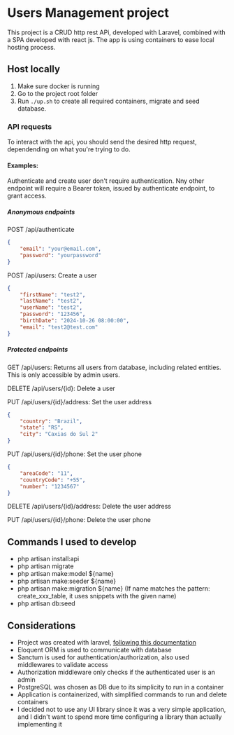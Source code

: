 # Users Management project

This project is a CRUD http rest APi, developed with Laravel, combined with a SPA developed with react js.
The app is using containers to ease local hosting process.

## Host locally

1. Make sure docker is running
2. Go to the project root folder
3. Run `./up.sh` to create all required containers, migrate and seed database.

### API requests

To interact with the api, you should send the desired http request, dependending on what you're trying to do.

#### Examples:
Authenticate and create user don't require authentication. 
Nny other endpoint will require a Bearer token, issued by authenticate endpoint, to grant access.

##### Anonymous endpoints

POST /api/authenticate
``` json
{
    "email": "your@email.com",
    "password": "yourpassword"
}
```

POST /api/users: Create a user
``` json
{
    "firstName": "test2",
    "lastName": "test2",
    "userName": "test2",
    "password": "123456",
    "birthDate": "2024-10-26 08:00:00",
    "email": "test2@test.com"
}
```
##### Protected endpoints

GET /api/users: Returns all users from database, including related entities. This is only accessible by admin users.

DELETE /api/users/{id}: Delete a user

PUT /api/users/{id}/address: Set the user address
``` json
{
    "country": "Brazil",
    "state": "RS",
    "city": "Caxias do Sul 2"
}
```

PUT /api/users/{id}/phone: Set the user phone
``` json
{
    "areaCode": "11",
    "countryCode": "+55",
    "number": "1234567"
}
```

DELETE /api/users/{id}/address: Delete the user address

PUT /api/users/{id}/phone: Delete the user phone

## Commands I used to develop

- php artisan install:api
- php artisan migrate
- php artisan make:model ${name}
- php artisan make:seeder ${name}
- php artisan make:migration ${name} (If name matches the pattern: create_xxx_table, it uses snippets with the given name)
- php artisan db:seed

## Considerations

- Project was created with laravel, [following this documentation](https://laravel.com/docs/11.x/installation#creating-an-application)
- Eloquent ORM is used to communicate with database
- Sanctum is used for authentication/authorization, also used middlewares to validate access
- Authorization middleware only checks if the authenticated user is an admin
- PostgreSQL was chosen as DB due to its simplicity to run in a container
- Application is containerized, with simplified commands to run and delete containers
- I decided not to use any UI library since it was a very simple application, and I didn't want to spend more time configuring a library than actually implementing it